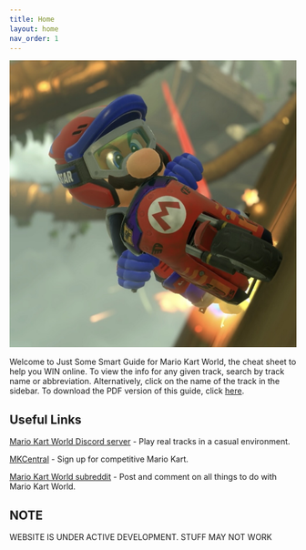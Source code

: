 ```yaml
---
title: Home
layout: home
nav_order: 1
---
```


<p align="center">
  <img src="/assets/icons/app-icon-1080.jpg" alt="Just Some Smart Guide Icon" width="1080"/>
</p>

Welcome to Just Some Smart Guide for Mario Kart World, the cheat sheet to help you WIN online. To view the info for any given track, search by track name or abbreviation. Alternatively, click on the name of the track in the sidebar. To download the PDF version of this guide, click [here](https://download2281.mediafire.com/jq37vsol3ryg7rxFFA-NTVKLXxh7nT1GorJzlCNfybvQSPUWv15yDFC4aLlBYPTdmtNcxB2_kAfN_vKhjIiCSGOfIsiDtK-dDuNmXKCLlMLeFkUQy0FGrNRIBpWEA1a_S3bah5gtK2mgJaPR7R7WG0lDIS-0k4iJy1IE_crXsWvX/rjfj2y5st5olq4t/Mario+Kart+World+-+Just+Some+Smart+Guide.pdf).

## Useful Links
[Mario Kart World Discord server](https://discord.com/invite/mario-kart-world) - Play real tracks in a casual environment.

[MKCentral](https://mkcentral.com/) - Sign up for competitive Mario Kart.

[Mario Kart World subreddit](https://www.reddit.com/r/MarioKartWorld/) - Post and comment on all things to do with Mario Kart World.

## NOTE
WEBSITE IS UNDER ACTIVE DEVELOPMENT. STUFF MAY NOT WORK
